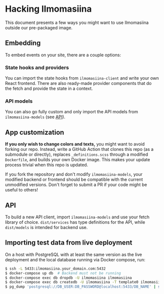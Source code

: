# Hacking Ilmomasiina

This document presents a few ways you might want to use Ilmomasiina outside our pre-packaged image.

## Embedding

To embed events on your site, there are a couple options:

### State hooks and providers

You can import the state hooks from `ilmomasiina-client` and write your own React frontend. There are also ready-made
provider components that do the fetch and provide the state in a context.

### API models

You can also go fully custom and only import the API models from `ilmomasiina-models` (see [API](#api)).

## App customization

**If you only wish to change colors and texts,** you might want to avoid forking our repo. Instead, write a
GitHub Action that clones this repo (as a submodule or directly), replaces `_definitions.scss` through a modified
`Dockerfile`, and builds your own Docker image. This makes your update process trivial when this repo is updated.

If you fork the repository and don't modify `ilmomasiina-models`,
your modified backend or frontend should be compatible with the current unmodified versions.
Don't forget to submit a PR if your code might be useful to others!

## API

To build a new API client, import `ilmomasiina-models` and use your fetch library of choice. `dist/services` has
type definitions for the API, while `dist/models` is intended for backend use.

## Importing test data from live deployment

On a host with PostgreSQL with at least the same version as the live deployment and the local database running via Docker compose, run:

```sh
$ ssh -L 5433:ilmomasiina.your_domain.com:5432
$ docker-compose up db  # Backend must not be running
$ docker-compose exec db dropdb -U ilmomasiina ilmomasiina
$ docker-compose exec db createdb -U ilmomasiina -T template0 ilmomasiina
$ pg_dump 'postgresql://DB_USER:DB_PASSWORD@localhost:5433/DB_NAME' | sudo docker-compose exec -i db psql -U ilmomasiina -d ilmomasiina
```
